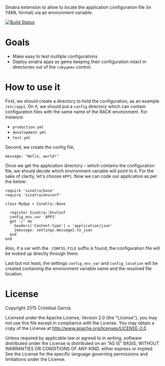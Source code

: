 Sinatra extension to allow to locate the application configuration file (in YAML format) via an
environment variable. 

[![Build Status](https://travis-ci.org/c-garcia/sinatra-envconf.svg)](https://travis-ci.org/c-garcia/sinatra-envconf)

# Goals

* Make easy to test multiple configurations
* Deploy sinatra apps as gems keeping their configuration intact in directories out of the 
  `rubygems` control.

# How to use it

First, we should create a directory to hold the configuration, as an example `/etc/app1`. On it, we should put
a `config` directory which can contain configuration files with the same name of the RACK environment. For instance:

  * `production.yml`
  * `development.yml`
  * `test.yml`

Second, we create the config file, 

    message: "Hello, world!"

Once we get the application directory - which contains the configuration file, 
we should decide which environment variable will point to it. For the sake of clarity, let's choose 
`APP1`. Now we can code our application as per the below:


    require 'sinatra/base'
    require 'sinatra/envconf'
    
    class MyApp < Sinatra::Base

      register Sinatra::EnvConf
      config_env_var 'APP1'
      get '/' do
        headers['Content-type'] = 'application/json'
        {message: settings.message}.to_json
      end
    end

Also, if a var with the `_CONFIG_FILE` suffix is found, the configuration file will be looked up
directly through there.

Last but not least, the settings `config_env_var` and `config_location` will be created containing the 
environment variable name and the resolved file location.

# License

Copyright 2015 Crist&oacute;bal Garc&iacute;a

Licensed under the Apache License, Version 2.0 (the "License");
you may not use this file except in compliance with the License.
You may obtain a copy of the License at http://www.apache.org/licenses/LICENSE-2.0 .

Unless required by applicable law or agreed to in writing, software
distributed under the License is distributed on an "AS IS" BASIS,
WITHOUT WARRANTIES OR CONDITIONS OF ANY KIND, either express or implied.
See the License for the specific language governing permissions and
limitations under the License.
